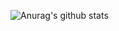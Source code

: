 ![Anurag's github stats](https://github-readme-stats.vercel.app/api?username=Mutuduxf&show_icons=true)
